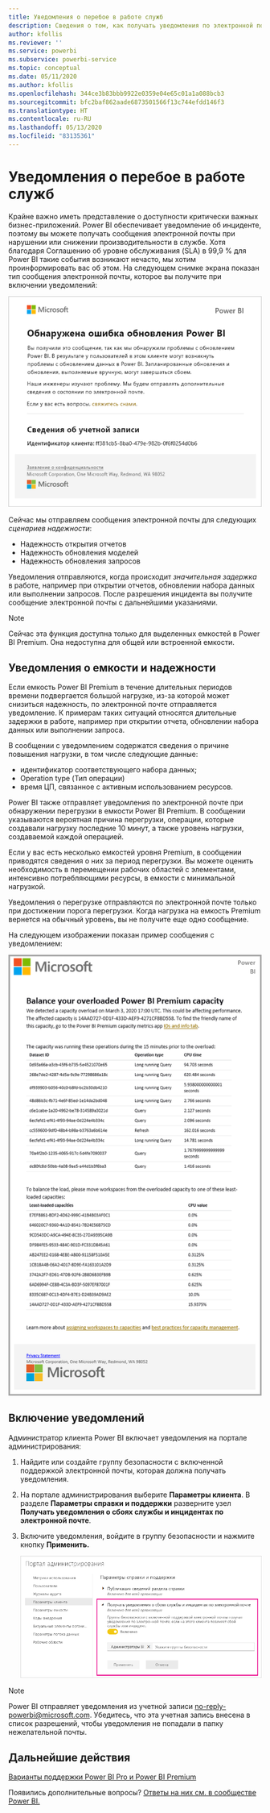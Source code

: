 ```yaml
---
title: Уведомления о перебое в работе служб
description: Сведения о том, как получать уведомления по электронной почте при нарушении или снижении производительности в службе Power BI.
author: kfollis
ms.reviewer: ''
ms.service: powerbi
ms.subservice: powerbi-service
ms.topic: conceptual
ms.date: 05/11/2020
ms.author: kfollis
ms.openlocfilehash: 344ce3b83bbb9922e0359e04e65c01a1a088bcb3
ms.sourcegitcommit: bfc2baf862aade6873501566f13c744efdd146f3
ms.translationtype: HT
ms.contentlocale: ru-RU
ms.lasthandoff: 05/13/2020
ms.locfileid: "83135361"
---
```

# <a name="service-interruption-notifications"></a>Уведомления о перебое в работе служб

Крайне важно иметь представление о доступности критически важных бизнес-приложений. Power BI обеспечивает уведомление об инциденте, поэтому вы можете получать сообщения электронной почты при нарушении или снижении производительности в службе. Хотя благодаря Соглашению об уровне обслуживания (SLA) в 99,9 % для Power BI такие события возникают нечасто, мы хотим проинформировать вас об этом. На следующем снимке экрана показан тип сообщения электронной почты, которое вы получите при включении уведомлений:

![Уведомление по электронной почте об обновлении](media/service-interruption-notifications/refresh-notification-email.png)

Сейчас мы отправляем сообщения электронной почты для следующих _сценариев надежности_:

- Надежность открытия отчетов
- Надежность обновления моделей
- Надежность обновления запросов

Уведомления отправляются, когда происходит _значительная задержка_ в работе, например при открытии отчетов, обновлении набора данных или выполнении запросов. После разрешения инцидента вы получите сообщение электронной почты с дальнейшими указаниями.

> [!NOTE]
> Сейчас эта функция доступна только для выделенных емкостей в Power BI Premium. Она недоступна для общей или встроенной емкости.

## <a name="capacity-and-reliability-notifications"></a>Уведомления о емкости и надежности

Если емкость Power BI Premium в течение длительных периодов времени подвергается большой нагрузке, из-за которой может снизиться надежность, по электронной почте отправляется уведомление. К примерам таких ситуаций относятся длительные задержки в работе, например при открытии отчета, обновлении набора данных или выполнении запроса. 

В сообщении с уведомлением содержатся сведения о причине повышения нагрузки, в том числе следующие данные:

* идентификатор соответствующего набора данных;
* Operation type (Тип операции)
* время ЦП, связанное с активным использованием ресурсов.

Power BI также отправляет уведомления по электронной почте при обнаружении перегрузки в емкости Power BI Premium. В сообщении указываются вероятная причина перегрузки, операции, которые создавали нагрузку последние 10 минут, а также уровень нагрузки, создаваемой каждой операцией. 


Если у вас есть несколько емкостей уровня Premium, в сообщении приводятся сведения о них за период перегрузки. Вы можете оценить необходимость в перемещении рабочих областей с элементами, интенсивно потребляющими ресурсы, в емкости с минимальной нагрузкой.

Уведомления о перегрузке отправляются по электронной почте только при достижении порога перегрузки. Когда нагрузка на емкость Premium вернется на обычный уровень, вы не получите еще одно сообщение.

На следующем изображении показан пример сообщения с уведомлением:

![Уведомление по электронной почте о перегрузке емкости](media/service-interruption-notifications/refresh-notification-email-2.png)


## <a name="enable-notifications"></a>Включение уведомлений

Администратор клиента Power BI включает уведомления на портале администрирования:

1. Найдите или создайте группу безопасности с включенной поддержкой электронной почты, которая должна получать уведомления.

1. На портале администрирования выберите **Параметры клиента**. В разделе **Параметры справки и поддержки** разверните узел **Получать уведомления о сбоях службы и инцидентах по электронной почте**.

1. Включите уведомления, войдите в группу безопасности и нажмите кнопку **Применить.**

    ![Включение уведомлений службы](media/service-interruption-notifications/enable-notifications.png)

> [!NOTE]
> Power BI отправляет уведомления из учетной записи no-reply-powerbi@microsoft.com. Убедитесь, что эта учетная запись внесена в список разрешений, чтобы уведомления не попадали в папку нежелательной почты.

## <a name="next-steps"></a>Дальнейшие действия

[Варианты поддержки Power BI Pro и Power BI Premium](service-support-options.md)

Появились дополнительные вопросы? [Ответы на них см. в сообществе Power BI.](https://community.powerbi.com/)
